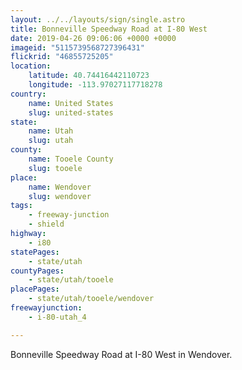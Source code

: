 ```yaml
---
layout: ../../layouts/sign/single.astro
title: Bonneville Speedway Road at I-80 West
date: 2019-04-26 09:06:06 +0000 +0000
imageid: "5115739568727396431"
flickrid: "46855725205"
location:
    latitude: 40.74416442110723
    longitude: -113.97027117718278
country:
    name: United States
    slug: united-states
state:
    name: Utah
    slug: utah
county:
    name: Tooele County
    slug: tooele
place:
    name: Wendover
    slug: wendover
tags:
    - freeway-junction
    - shield
highway:
    - i80
statePages:
    - state/utah
countyPages:
    - state/utah/tooele
placePages:
    - state/utah/tooele/wendover
freewayjunction:
    - i-80-utah_4

---
```

Bonneville Speedway Road at I-80 West in Wendover.